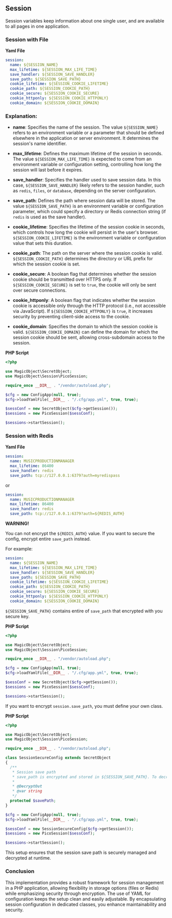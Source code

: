 ## Session

Session variables keep information about one single user, and are available to all pages in one application.

### Session with File

**Yaml File**

```yaml
session:
  name: ${SESSION_NAME}
  max_lifetime: ${SESSION_MAX_LIFE_TIME}
  save_handler: ${SESSION_SAVE_HANDLER}
  save_path: ${SESSION_SAVE_PATH}
  cookie_lifetime: ${SESSION_COOKIE_LIFETIME}
  cookie_path: ${SESSION_COOKIE_PATH}
  cookie_secure: ${SESSION_COOKIE_SECURE}
  cookie_httponly: ${SESSION_COOKIE_HTTPONLY}
  cookie_domain: ${SESSION_COOKIE_DOMAIN}
```

### Explanation:
  
-   **name**: Specifies the name of the session. The value `${SESSION_NAME}` refers to an environment variable or a parameter that should be defined elsewhere in the application or server environment. It determines the session's name identifier.
    
-   **max_lifetime**: Defines the maximum lifetime of the session in seconds. The value `${SESSION_MAX_LIFE_TIME}` is expected to come from an environment variable or configuration setting, controlling how long the session will last before it expires.
    
-   **save_handler**: Specifies the handler used to save session data. In this case, `${SESSION_SAVE_HANDLER}` likely refers to the session handler, such as `redis`, `files`, or `database`, depending on the server configuration.
    
-   **save_path**: Defines the path where session data will be stored. The value `${SESSION_SAVE_PATH}` is an environment variable or configuration parameter, which could specify a directory or Redis connection string (if `redis` is used as the save handler).
    
-   **cookie_lifetime**: Specifies the lifetime of the session cookie in seconds, which controls how long the cookie will persist in the user's browser. `${SESSION_COOKIE_LIFETIME}` is the environment variable or configuration value that sets this duration.
    
-   **cookie_path**: The path on the server where the session cookie is valid. `${SESSION_COOKIE_PATH}` determines the directory or URL prefix for which the session cookie is set.
    
-   **cookie_secure**: A boolean flag that determines whether the session cookie should be transmitted over HTTPS only. If `${SESSION_COOKIE_SECURE}` is set to `true`, the cookie will only be sent over secure connections.
    
-   **cookie_httponly**: A boolean flag that indicates whether the session cookie is accessible only through the HTTP protocol (i.e., not accessible via JavaScript). If `${SESSION_COOKIE_HTTPONLY}` is `true`, it increases security by preventing client-side access to the cookie.
    
-   **cookie_domain**: Specifies the domain to which the session cookie is valid. `${SESSION_COOKIE_DOMAIN}` can define the domain for which the session cookie should be sent, allowing cross-subdomain access to the session.


**PHP Script**

```php
<?php

use MagicObject\SecretObject;
use MagicObject\Session\PicoSession;

require_once __DIR__ . "/vendor/autoload.php";

$cfg = new ConfigApp(null, true);
$cfg->loadYamlFile(__DIR__ . "/.cfg/app.yml", true, true);

$sessConf = new SecretObject($cfg->getSession());
$sessions = new PicoSession($sessConf);

$sessions->startSession();
```

### Session with Redis

**Yaml File**

```yaml
session:
  name: MUSICPRODUCTIONMANAGER
  max_lifetime: 86400
  save_handler: redis
  save_path: tcp://127.0.0.1:6379?auth=myredispass
```

or

```yaml
session:
  name: MUSICPRODUCTIONMANAGER
  max_lifetime: 86400
  save_handler: redis
  save_path: tcp://127.0.0.1:6379?auth=${REDIS_AUTH}
```

**WARNING!**

You can not encrypt the `${REDIS_AUTH}` value. If you want to secure the config, encrypt entire `save_path` instead.

For example:

```yaml
session:
  name: ${SESSION_NAME}
  max_lifetime: ${SESSION_MAX_LIFE_TIME}
  save_handler: ${SESSION_SAVE_HANDLER}
  save_path: ${SESSION_SAVE_PATH}
  cookie_lifetime: ${SESSION_COOKIE_LIFETIME}
  cookie_path: ${SESSION_COOKIE_PATH}
  cookie_secure: ${SESSION_COOKIE_SECURE}
  cookie_httponly: ${SESSION_COOKIE_HTTPONLY}
  cookie_domain: ${SESSION_COOKIE_DOMAIN}
```

`${SESSION_SAVE_PATH}` contains entire of `save_path` that encrypted with you secure key.

**PHP Script**

```php
<?php

use MagicObject\SecretObject;
use MagicObject\Session\PicoSession;

require_once __DIR__ . "/vendor/autoload.php";

$cfg = new ConfigApp(null, true);
$cfg->loadYamlFile(__DIR__ . "/.cfg/app.yml", true, true);

$sessConf = new SecretObject($cfg->getSession());
$sessions = new PicoSession($sessConf);

$sessions->startSession();
```

If you want to encrypt `session.save_path`, you must define your own class.

**PHP Script**

```php
<?php

use MagicObject\SecretObject;
use MagicObject\Session\PicoSession;

require_once __DIR__ . "/vendor/autoload.php";

class SessionSecureConfig extends SecretObject
{
  /**
   * Session save path
   * save_path is encrypted and stored in ${SESSION_SAVE_PATH}. To decrypt it, use anotation DecryptOut
   * 
   * @DecryptOut
   * @var string
   */ 
  protected $savePath;
}

$cfg = new ConfigApp(null, true);
$cfg->loadYamlFile(__DIR__ . "/.cfg/app.yml", true, true);

$sessConf = new SessionSecureConfig($cfg->getSession());
$sessions = new PicoSession($sessConf);

$sessions->startSession();
```

This setup ensures that the session save path is securely managed and decrypted at runtime.

### Conclusion

This implementation provides a robust framework for session management in a PHP application, allowing flexibility in storage options (files or Redis) while emphasizing security through encryption. The use of YAML for configuration keeps the setup clean and easily adjustable. By encapsulating session configuration in dedicated classes, you enhance maintainability and security.